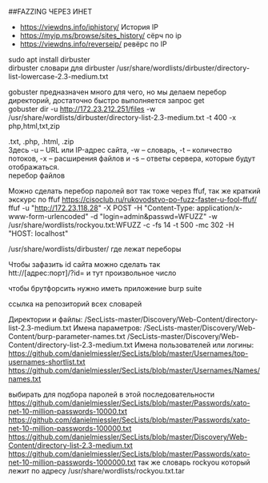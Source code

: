 
##FAZZING ЧЕРЕЗ ИНЕТ

- https://viewdns.info/iphistory/ История IP                                                                                                                                                  
- https://myip.ms/browse/sites_history/ сёрч по ip                                                                                                                                           
- https://viewdns.info/reverseip/ ревёрс по IP                                                                                                                                               


                                                                                                                                                                                                
sudo apt install dirbuster                                                                                                                                                                        
dirbuster словари для dirbuster /usr/share/wordlists/dirbuster/directory-list-lowercase-2.3-medium.txt                                                                                          
                                                                                                                                                                                                
                                                                                                                                                                                                
gobuster предназначен много для чего, но мы делаем перебор директорий, достаточно быстро выполняется запрос get                                                                                 
gobuster dir -u http://172.23.212.251/files -w /usr/share/wordlists/dirbuster/directory-list-2.3-medium.txt -t 400 -x php,html,txt,zip                                                          
                                                                                                                                                                                                
.txt, .php, .html, .zip                                                                                                                                                                         
Здесь -u – URL или IP-адрес сайта, -w – словарь, -t – количество потоков, -x – расширения файлов и -s – ответы сервера, которые будут отображаться.                                             
перебор файлов 





Можно сделать перебор паролей вот так тоже через ffuf, так же краткий экскурс по ffuf https://cisoclub.ru/rukovodstvo-po-fuzz-faster-u-fool-ffuf/
ffuf -u "http://172.23.118.28" -X POST -H "Content-Type: application/x-www-form-urlencoded" -d "login=admin&passwd=WFUZZ" -w /usr/share/wordlists/rockyou.txt:WFUZZ -c -fs 14 -t 500 -mc 302 -H "HOST: localhost"
                                                                                                                                                                                                
/usr/share/wordlists/dirbuster/ где лежат переборы                                                                                                                                              
                                                                                                                                                                                                
                                                                                                                                                                                              
Чтобы зафазить id сайта можно сделать так                                                                                                                                                       
htt://[адрес:порт]/?id= и тут произвольное число                                                                                                                                                

чтобы брутфорсить нужно иметь приложение burp suite

ссылка на репозиторий всех словарей 

Директории и файлы:
/SecLists-master/Discovery/Web-Content/directory-list-2.3-medium.txt
Имена параметров:
/SecLists-master/Discovery/Web-Content/burp-parameter-names.txt
/SecLists-master/Discovery/Web-Content/directory-list-2.3-medium.txt
Имена пользователей или логины:
https://github.com/danielmiessler/SecLists/blob/master/Usernames/top-usernames-shortlist.txt
https://github.com/danielmiessler/SecLists/blob/master/Usernames/Names/names.txt


выбирать для подбора паролей в этой последовательности
https://github.com/danielmiessler/SecLists/blob/master/Passwords/xato-net-10-million-passwords-10000.txt
https://github.com/danielmiessler/SecLists/blob/master/Passwords/xato-net-10-million-passwords-100000.txt
https://github.com/danielmiessler/SecLists/blob/master/Discovery/Web-Content/directory-list-2.3-medium.txt
https://github.com/danielmiessler/SecLists/blob/master/Passwords/xato-net-10-million-passwords-1000000.txt
так же словарь rockyou который лежит по адресу /usr/share/wordlists/rockyou.txt.tar
